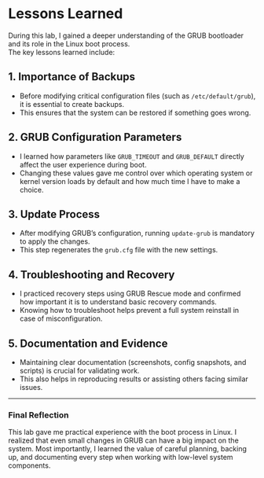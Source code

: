 # Lessons Learned

During this lab, I gained a deeper understanding of the GRUB bootloader and its role in the Linux boot process.  
The key lessons learned include:

## 1. Importance of Backups
- Before modifying critical configuration files (such as `/etc/default/grub`), it is essential to create backups.  
- This ensures that the system can be restored if something goes wrong.

## 2. GRUB Configuration Parameters
- I learned how parameters like `GRUB_TIMEOUT` and `GRUB_DEFAULT` directly affect the user experience during boot.  
- Changing these values gave me control over which operating system or kernel version loads by default and how much time I have to make a choice.

## 3. Update Process
- After modifying GRUB’s configuration, running `update-grub` is mandatory to apply the changes.  
- This step regenerates the `grub.cfg` file with the new settings.

## 4. Troubleshooting and Recovery
- I practiced recovery steps using GRUB Rescue mode and confirmed how important it is to understand basic recovery commands.  
- Knowing how to troubleshoot helps prevent a full system reinstall in case of misconfiguration.

## 5. Documentation and Evidence
- Maintaining clear documentation (screenshots, config snapshots, and scripts) is crucial for validating work.  
- This also helps in reproducing results or assisting others facing similar issues.

---

### Final Reflection
This lab gave me practical experience with the boot process in Linux. I realized that even small changes in GRUB can have a big impact on the system. Most importantly, I learned the value of careful planning, backing up, and documenting every step when working with low-level system components.
